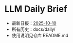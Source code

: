 # LLM Daily Brief

- 最新日报：[2025-10-10](./daily/2025-10-10.md)
- 所有历史：docs/daily/
- 使用说明见仓库 README.md
